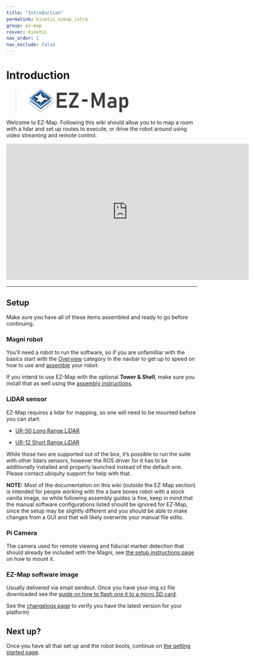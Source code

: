 ```yaml
---
title: "Introduction"
permalink: kinetic_ezmap_intro
group: ez-map
rosver: kinetic
nav_order: 1
nav_exclude: false
---
```


# Introduction

> ![](../../assets/ezmap/ezmap_logo.png)

Welcome to EZ-Map. Following this wiki should allow you to to map a room with a lidar and set up routes to execute, or drive the robot around using video streaming and remote control.

<iframe width="640" height="360" src="https://www.youtube-nocookie.com/embed/r7kaECd3c0o" title="YouTube video player" frameborder="0" allow="accelerometer; autoplay; clipboard-write; encrypted-media; gyroscope; picture-in-picture" allowfullscreen></iframe>

<hr>

## Setup

Make sure you have all of these items assembled and ready to go before continuing.

### Magni robot

You'll need a robot to run the software, so if you are unfamilliar with the basics start with the [Overview](kinetic_overview_need_to_know) category in the navbar to get up to speed on how to use and [assemble](kinetic_quickstart_unboxing) your robot.

If you intend to use EZ-Map with the optional **Tower & Shell**, make sure you install that as well using the [assembly instructions](kinetic_quickstart_shell_tower).

### LiDAR sensor

EZ-Map requires a lidar for mapping, so one will need to be mounted before you can start.

- [UR-50 Long Range LiDAR](kinetic_ur50_lidar)

- [UR-12 Short Range LiDAR](kinetic_ur12_lidar)

While those two are supported out of the box, it’s possible to run the suite with other lidars sensors, however the ROS driver for it has to be additionally installed and properly launched instead of the default one. Please contact ubiquity support for help with that.

**NOTE:** Most of the documentation on this wiki (outside the EZ-Map section) is intended for people working with the a bare bones robot with a stock vanilla image, so while following assembly guides is fine, keep in mind that the manual software configurations listed should be ignored for EZ-Map, since the setup may be slightly different and you should be able to make changes from a GUI and that will likely overwrite your manual file edits.

### Pi Camera

The camera used for remote viewing and fiducial marker detection that should already be included with the Magni, see [the setup instructions page](kinetic_magnisilver_camera) on how to mount it. 

### EZ-Map software image

Usually delivered via email sendout. Once you have your img.xz file downloaded see the [guide on how to flash one it to a micro SD card](kinetic_quick_start_microsd).

See the [changelogs page](ezmap_changelogs) to verify you have the latest version for your platform)


## Next up?

Once you have all that set up and the robot boots, continue on [the getting started page](kinetic_ezmap_gettingstarted).

